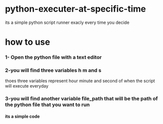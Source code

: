 # python-executer-at-specific-time

its a simple python script runner exacly every time you decide

# how to use

### 1- Open the python file with a text editor

### 2-you will find three variables h m and s 
thoes three variables represent hour minute and second of when the script
will execute everyday

### 3-you will find another variable file_path that will be the path of the python file that you want to run


#### its a simple code
